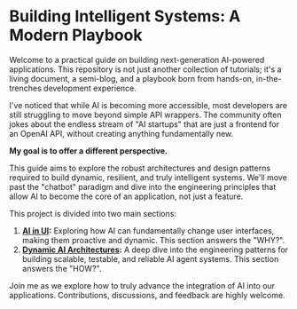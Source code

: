 # Building Intelligent Systems: A Modern Playbook

Welcome to a practical guide on building next-generation AI-powered applications. This repository is not just another collection of tutorials; it's a living document, a semi-blog, and a playbook born from hands-on, in-the-trenches development experience.

I've noticed that while AI is becoming more accessible, most developers are still struggling to move beyond simple API wrappers. The community often jokes about the endless stream of "AI startups" that are just a frontend for an OpenAI API, without creating anything fundamentally new.

**My goal is to offer a different perspective.**

This guide aims to explore the robust architectures and design patterns required to build dynamic, resilient, and truly intelligent systems. We'll move past the "chatbot" paradigm and dive into the engineering principles that allow AI to become the core of an application, not just a feature.

This project is divided into two main sections:

1.  **[AI in UI](./AI_in_UI/README.md):** Exploring how AI can fundamentally change user interfaces, making them proactive and dynamic. This section answers the "WHY?".
2.  **[Dynamic AI Architectures](./Dynamic_AI_Architectures/README.md):** A deep dive into the engineering patterns for building scalable, testable, and reliable AI agent systems. This section answers the "HOW?".

Join me as we explore how to truly advance the integration of AI into our applications. Contributions, discussions, and feedback are highly welcome.